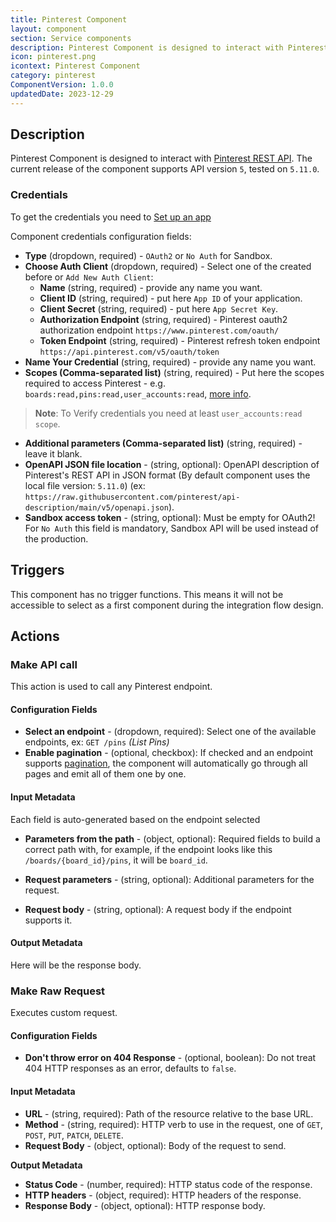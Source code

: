 ```yaml
---
title: Pinterest Component
layout: component
section: Service components
description: Pinterest Component is designed to interact with Pinterest REST API
icon: pinterest.png
icontext: Pinterest Component
category: pinterest
ComponentVersion: 1.0.0
updatedDate: 2023-12-29
---
```


## Description

Pinterest Component is designed to interact with [Pinterest REST API](https://developers.pinterest.com/docs/api/v5/). The current release of the component supports API version `5`, tested on `5.11.0`.


### Credentials

To get the credentials you need to [Set up an app](https://developers.pinterest.com/docs/getting-started/set-up-app/)

Component credentials configuration fields:
- **Type** (dropdown, required) - `OAuth2` or `No Auth` for Sandbox.
- **Choose Auth Client** (dropdown, required) - Select one of the created before or `Add New Auth Client`:
    - **Name** (string, required) - provide any name you want.
    - **Client ID** (string, required) - put here `App ID` of your application.
    - **Client Secret** (string, required) - put here `App Secret Key`.
    - **Authorization Endpoint** (string, required) - Pinterest oauth2 authorization endpoint `https://www.pinterest.com/oauth/`
    - **Token Endpoint** (string, required) - Pinterest refresh token endpoint `https://api.pinterest.com/v5/oauth/token`
- **Name Your Credential** (string, required) - provide any name you want.
- **Scopes (Comma-separated list)** (string, required) - Put here the scopes required to access Pinterest - e.g. `boards:read,pins:read,user_accounts:read`, [more info](https://developers.pinterest.com/docs/getting-started/scopes/).
> **Note**: To Verify credentials you need at least `user_accounts:read scope`.

- **Additional parameters (Comma-separated list)** (string, required) - leave it blank.
- **OpenAPI JSON file location** - (string, optional): OpenAPI description of Pinterest's REST API in JSON format (By default component uses the local file version: `5.11.0`) (ex: `https://raw.githubusercontent.com/pinterest/api-description/main/v5/openapi.json`).
- **Sandbox access token** - (string, optional): Must be empty for OAuth2! For `No Auth` this field is mandatory, Sandbox API will be used instead of the production.


## Triggers
This component has no trigger functions. This means it will not be accessible to
select as a first component during the integration flow design.


## Actions

### Make API call

This action is used to call any Pinterest endpoint.

#### Configuration Fields

- **Select an endpoint** - (dropdown, required): Select one of the available endpoints, ex: `GET /pins` *(List Pins)*
- **Enable pagination** - (optional, checkbox): If checked and an endpoint supports [pagination](https://developers.pinterest.com/docs/getting-started/pagination/), the component will automatically go through all pages and emit all of them one by one.

#### Input Metadata

Each field is auto-generated based on the endpoint selected

- **Parameters from the path** - (object, optional): Required fields to build a correct path with, for example, if the endpoint looks like this `/boards/{board_id}/pins`, it will be `board_id`.

- **Request parameters** - (string, optional): Additional parameters for the request.

- **Request body** - (string, optional): A request body if the endpoint supports it.

#### Output Metadata

Here will be the response body.

### Make Raw Request

Executes custom request.

#### Configuration Fields

- **Don't throw error on 404 Response** - (optional, boolean): Do not treat 404 HTTP responses as an error, defaults to `false`.

#### Input Metadata

- **URL** - (string, required): Path of the resource relative to the base URL.
- **Method** - (string, required): HTTP verb to use in the request, one of `GET`, `POST`, `PUT`, `PATCH`, `DELETE`.
- **Request Body** - (object, optional): Body of the request to send.

**Output Metadata**
- **Status Code** - (number, required): HTTP status code of the response.
- **HTTP headers** - (object, required): HTTP headers of the response.
- **Response Body** - (object, optional): HTTP response body.
